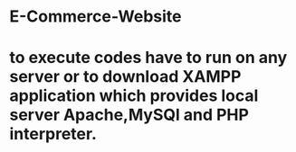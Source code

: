 # E-Commerce-Website
# to execute codes have to run on any server or to download XAMPP application which provides local server Apache,MySQl and PHP interpreter. 

